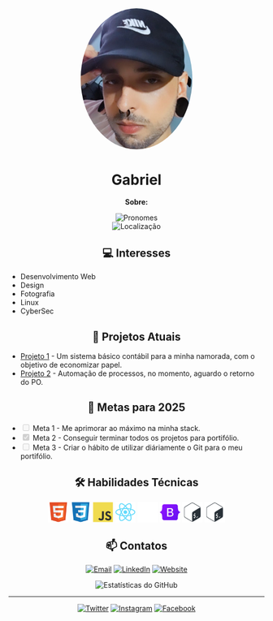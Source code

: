 <!-- Imagem de Perfil -->
<div align="center">
  <img src="images/sua-foto.jpg" alt="Foto de Perfil" style="border-radius: 50%; width: 220px; object-fit: cover;">
  <h1>Gabriel</h1>
</div>

<!-- Sobre -->
<div align="center">
  <p><strong>Sobre:</strong></p>
  <p></p>
  <p></p>
  <p></p>
</div>

<!-- Badges -->
<p align="center">
  <img src="https://img.shields.io/badge/Pronomes-ele%2Fdele-brightgreen?style=for-the-badge" alt="Pronomes"><br>
  <img src="https://img.shields.io/badge/Localização-SÃO%20PAULO%2C%20BRAZIL-blue?style=for-the-badge" alt="Localização">
</p>

<!-- Seção de Interesses -->
<div align="center">
  <h2>💻 Interesses</h2>
</div>
<ul>
  <li>Desenvolvimento Web</li>
  <li>Design</li>
  <li>Fotografia</li>
  <li>Linux</li>
  <li>CyberSec</li>
</ul>

<!-- Seção de Projetos Atuais -->
<div align="center">
  <h2>🚀 Projetos Atuais</h2>
</div>
<ul>
  <li>
    <a href="link-do-projeto">Projeto 1</a> - Um sistema básico contábil para a minha namorada, com o objetivo de economizar papel.
  </li>
  <li>
    <a href="link-do-projeto">Projeto 2</a> - Automação de processos, no momento, aguardo o retorno do PO.
  </li>
</ul>

<!-- Seção de Metas para 2025 -->
<div align="center">
  <h2>🎯 Metas para 2025</h2>
</div>
<ul>
  <li>
    <input type="checkbox" disabled> Meta 1 - Me aprimorar ao máximo na minha stack.
  </li>
  <li>
    <input type="checkbox" checked disabled> Meta 2 - Conseguir terminar todos os projetos para portifólio.
  </li>
  <li>
    <input type="checkbox" disabled> Meta 3 - Criar o hábito de utilizar diáriamente o Git para o meu portifólio.
  </li>
</ul>

<!-- Seção de Habilidades Técnicas -->
<p align="center">
<div align="center">
  <h2>🛠️ Habilidades Técnicas</h2>
  <img src="https://github.com/devicons/devicon/blob/master/icons/html5/html5-original.svg" alt="Html5" width="40" height="40" />
  <img src="https://github.com/devicons/devicon/blob/master/icons/css3/css3-original.svg" alt="CSS" width="40" height="40" />
  <img src="https://github.com/devicons/devicon/blob/master/icons/javascript/javascript-original.svg" alt="JavaScript" width="40" height="40" />
  <img src="https://github.com/devicons/devicon/blob/master/icons/react/react-original.svg" alt="React" width="40" height="40" />
  <img src="images/nextjs-plainWhite.svg" alt="Nextjs" width="40" height="40" />
  <img src="https://github.com/devicons/devicon/blob/master/icons/bootstrap/bootstrap-original.svg" alt="Bootstrap" width="40" height="40" />
  <img src="https://github.com/devicons/devicon/blob/master/icons/bash/bash-plain.svg" alt="Bash" width="40" height="40" />
  <img src="https://github.com/devicons/devicon/blob/master/icons/bash/bash-plain.svg" alt="Bash" width="40" height="40" />
</div>
</p>

<!-- Seção de Contatos -->
<div align="center">
  <h2>📫 Contatos</h2>
</div>
<p align="center">
  <a href="mailto:seu@email.com" target="_blank"><img src="https://img.shields.io/badge/Email-D14836?style=for-the-badge&logo=gmail&logoColor=white" alt="Email"></a>
  <a href="https://www.linkedin.com/in/seuPerfil" target="_blank"><img src="https://img.shields.io/badge/LinkedIn-0077B5?style=for-the-badge&logo=linkedin&logoColor=white" alt="LinkedIn"></a>
  <a href="https://seusite.com" target="_blank"><img src="https://img.shields.io/badge/Website-4285F4?style=for-the-badge&logo=google-chrome&logoColor=white" alt="Website"></a>
</p>

<!-- Estatísticas do GitHub -->
<p align="center">
  <img src="https://github-readme-stats.vercel.app/api?username=seuUsuario&show_icons=true&theme=radical" alt="Estatísticas do GitHub">
</p>

<!-- Divisor -->
<hr>

<!-- Rodapé com ícones de redes sociais -->
<p align="center">
  <a href="https://twitter.com/seuUsuario" target="_blank"><img src="https://img.shields.io/badge/Twitter-1DA1F2?style=for-the-badge&logo=twitter&logoColor=white" alt="Twitter"></a>
  <a href="https://www.instagram.com/seuUsuario" target="_blank"><img src="https://img.shields.io/badge/Instagram-E4405F?style=for-the-badge&logo=instagram&logoColor=white" alt="Instagram"></a>
  <a href="https://www.facebook.com/seuUsuario" target="_blank"><img src="https://img.shields.io/badge/Facebook-1877F2?style=for-the-badge&logo=facebook&logoColor=white" alt="Facebook"></a>
</p>
